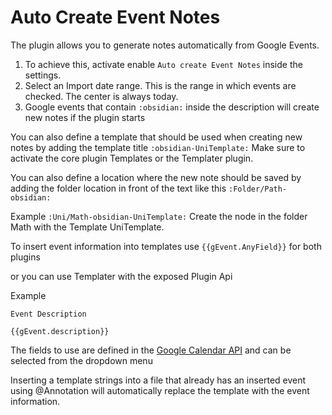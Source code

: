 # Auto Create Event Notes

The plugin allows you to generate notes automatically from Google Events.
1. To achieve this, activate enable `Auto create Event Notes` inside the settings.
1. Select an Import date range. This is the range in which events are checked. The center is always today.
1. Google events that contain `:obsidian:` inside the description will create new notes if the plugin starts

You can also define a template that should be used when creating new notes by adding the template title `:obsidian-UniTemplate:`
Make sure to activate the core plugin Templates or the Templater plugin.

You can also define a location where the new note should be saved by adding the folder location in front of the text like this `:Folder/Path-obsidian:`

Example `:Uni/Math-obsidian-UniTemplate:` Create the node in the folder Math with the Template UniTemplate.

To insert event information into templates use `{{gEvent.AnyField}}` for both plugins

or you can use Templater with the exposed Plugin Api

Example
```
Event Description

{{gEvent.description}}

```

The fields to use are defined in the [Google Calendar API](https://developers.google.com/calendar/api/v3/reference/events) and can be selected from the dropdown menu

Inserting a template strings into a file that already has an inserted event using @Annotation will automatically replace the template with the event information. 
